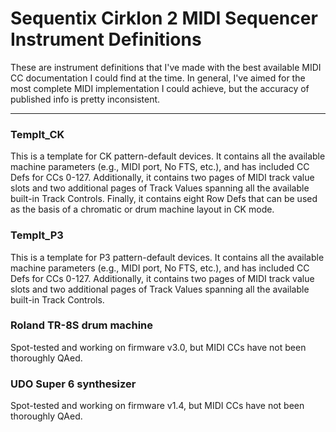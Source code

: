 <h1>Sequentix Cirklon 2 MIDI Sequencer Instrument Definitions</h1>

<p>These are instrument definitions that I've made with the best available MIDI CC documentation I could find at the time. In general, I've aimed for the most complete MIDI implementation I could achieve, but the accuracy of published info is pretty inconsistent.</p>

<hr>

<h3>Templt_CK</h3>

<p>This is a template for CK pattern-default devices. It contains all the available machine parameters (e.g., MIDI port, No FTS, etc.), and has included CC Defs for CCs 0-127. Additionally, it contains two pages of MIDI track value slots and two additional pages of Track Values spanning all the available built-in Track Controls. Finally, it contains eight Row Defs that can be used as the basis of a chromatic or drum machine layout in CK mode.</p>

<h3>Templt_P3</h3>

<p>This is a template for P3 pattern-default devices. It contains all the available machine parameters (e.g., MIDI port, No FTS, etc.), and has included CC Defs for CCs 0-127. Additionally, it contains two pages of MIDI track value slots and two additional pages of Track Values spanning all the available built-in Track Controls. </p>

<h3>Roland TR-8S drum machine</h3>

<p>Spot-tested and working on firmware v3.0, but MIDI CCs have not been thoroughly QAed.</p>

<h3>UDO Super 6 synthesizer</h3>

<p>Spot-tested and working on firmware v1.4, but MIDI CCs have not been thoroughly QAed.</p>
